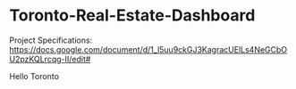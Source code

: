 # Toronto-Real-Estate-Dashboard

Project Specifications:
https://docs.google.com/document/d/1_l5uu9ckGJ3KagracUElLs4NeGCbOU2pzKQLrcqg-II/edit#

Hello Toronto

